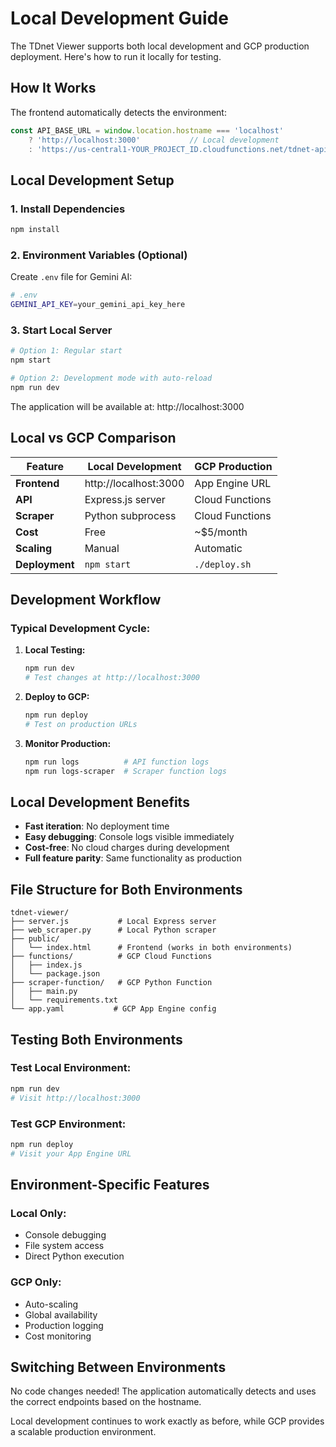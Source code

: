 # Local Development Guide

The TDnet Viewer supports both local development and GCP production deployment. Here's how to run it locally for testing.

## How It Works

The frontend automatically detects the environment:

```javascript
const API_BASE_URL = window.location.hostname === 'localhost' 
    ? 'http://localhost:3000'           // Local development
    : 'https://us-central1-YOUR_PROJECT_ID.cloudfunctions.net/tdnet-api';  // GCP production
```

## Local Development Setup

### 1. Install Dependencies

```bash
npm install
```

### 2. Environment Variables (Optional)

Create `.env` file for Gemini AI:

```bash
# .env
GEMINI_API_KEY=your_gemini_api_key_here
```

### 3. Start Local Server

```bash
# Option 1: Regular start
npm start

# Option 2: Development mode with auto-reload
npm run dev
```

The application will be available at: http://localhost:3000

## Local vs GCP Comparison

| Feature | Local Development | GCP Production |
|---------|------------------|----------------|
| **Frontend** | http://localhost:3000 | App Engine URL |
| **API** | Express.js server | Cloud Functions |
| **Scraper** | Python subprocess | Cloud Functions |
| **Cost** | Free | ~$5/month |
| **Scaling** | Manual | Automatic |
| **Deployment** | `npm start` | `./deploy.sh` |

## Development Workflow

### Typical Development Cycle:

1. **Local Testing:**
   ```bash
   npm run dev
   # Test changes at http://localhost:3000
   ```

2. **Deploy to GCP:**
   ```bash
   npm run deploy
   # Test on production URLs
   ```

3. **Monitor Production:**
   ```bash
   npm run logs          # API function logs
   npm run logs-scraper  # Scraper function logs
   ```

## Local Development Benefits

- **Fast iteration**: No deployment time
- **Easy debugging**: Console logs visible immediately
- **Cost-free**: No cloud charges during development
- **Full feature parity**: Same functionality as production

## File Structure for Both Environments

```
tdnet-viewer/
├── server.js           # Local Express server
├── web_scraper.py      # Local Python scraper
├── public/
│   └── index.html      # Frontend (works in both environments)
├── functions/          # GCP Cloud Functions
│   ├── index.js
│   └── package.json
├── scraper-function/   # GCP Python Function
│   ├── main.py
│   └── requirements.txt
└── app.yaml           # GCP App Engine config
```

## Testing Both Environments

### Test Local Environment:
```bash
npm run dev
# Visit http://localhost:3000
```

### Test GCP Environment:
```bash
npm run deploy
# Visit your App Engine URL
```

## Environment-Specific Features

### Local Only:
- Console debugging
- File system access
- Direct Python execution

### GCP Only:
- Auto-scaling
- Global availability
- Production logging
- Cost monitoring

## Switching Between Environments

No code changes needed! The application automatically detects and uses the correct endpoints based on the hostname.

Local development continues to work exactly as before, while GCP provides a scalable production environment.